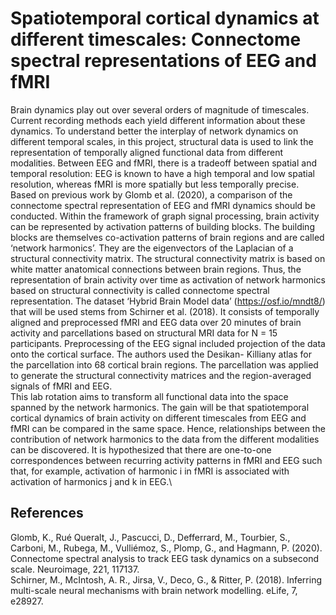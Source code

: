 # Spatiotemporal cortical dynamics at different timescales: Connectome spectral representations of EEG and fMRI

Brain dynamics play out over several orders of magnitude of timescales. Current recording methods each yield different information about these dynamics. To understand better the interplay of network dynamics on different temporal scales, in this project, structural data is used to link the representation of temporally aligned functional data from different modalities. Between EEG and fMRI, there is a tradeoff between spatial and temporal resolution: EEG is known to have a high temporal and low spatial resolution, whereas fMRI is more spatially but less temporally precise. \
Based on previous work by Glomb et al. (2020), a comparison of the connectome spectral representation of EEG and fMRI dynamics should be conducted. Within the framework of graph signal processing, brain activity can be represented by activation patterns of building blocks. The building blocks are themselves co-activation patterns of brain regions and are called ‘network harmonics’. They are the eigenvectors of the Laplacian of a structural connectivity matrix. The structural connectivity matrix is based on white matter anatomical connections between brain regions. Thus, the representation of brain activity over time as activation of network harmonics based on structural connectivity is called connectome spectral representation.
The dataset ‘Hybrid Brain Model data’ (https://osf.io/mndt8/) that will be used stems from Schirner et al. (2018). It consists of temporally aligned and preprocessed fMRI and EEG data over 20 minutes of brain activity and parcellations based on structural MRI data for N = 15 participants. Preprocessing of the EEG signal included projection of the data onto the cortical surface. The authors used the Desikan- Killiany atlas for the parcellation into 68 cortical brain regions. The parcellation was applied to generate the structural connectivity matrices and the region-averaged signals of fMRI and EEG. \
This lab rotation aims to transform all functional data into the space spanned by the network harmonics. The gain will be that spatiotemporal cortical dynamics of brain activity on different timescales from EEG and fMRI can be compared in the same space. Hence, relationships between the contribution of network harmonics to the data from the different modalities can be discovered. It is hypothesized that there are one-to-one correspondences between recurring activity patterns in fMRI and EEG such that, for example, activation of harmonic i in fMRI is associated with activation of harmonics j and k in EEG.\
## References
Glomb, K., Rué Queralt, J., Pascucci, D., Defferrard, M., Tourbier, S., Carboni, M., Rubega, M., Vulliémoz, S., Plomp, G., and Hagmann, P. (2020). Connectome spectral analysis to track EEG task dynamics on a subsecond scale. Neuroimage, 221, 117137. \
Schirner, M., McIntosh, A. R., Jirsa, V., Deco, G., & Ritter, P. (2018). Inferring multi-scale neural mechanisms with brain network modelling. eLife, 7, e28927.